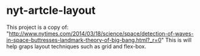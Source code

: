 # nyt-artcle-layout
This project is a copy of: "http://www.nytimes.com/2014/03/18/science/space/detection-of-waves-in-space-buttresses-landmark-theory-of-big-bang.html?_r=0"
This is will help graps layout techniques such as grid and flex-box.
